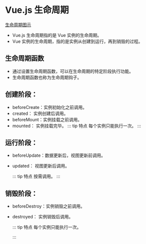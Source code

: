 # Vue.js 生命周期

[生命周期图示](https://cn.vuejs.org/v2/guide/instance.html#%E7%94%9F%E5%91%BD%E5%91%A8%E6%9C%9F%E5%9B%BE%E7%A4%BA)

- Vue.js 生命周期指的是 Vue 实例的生命周期。
- Vue 实例的生命周期，指的是实例从创建到运行，再到销毁的过程。

## 生命周期函数

- 通过设置生命周期函数，可以在生命周期的特定阶段执行功能。
- 生命周期函数也称为生命周期钩子。

## 创建阶段：

- beforeCreate：实例初始化之前调用。
- created： 实例创建后调用。
- beforeMount：实例挂载之前调用。
- mounted： 实例挂载完毕。
  ::: tip 特点
  每个实例只能执行一次。
  :::

## 运行阶段：

- beforeUpdate：数据更新后，视图更新前调用。
- updated： 视图更新后调用。

  ::: tip 特点
  按需调用。
  :::

## 销毁阶段：

- beforeDestroy：实例销毁之前调用。
- destroyed： 实例销毁后调用。

  ::: tip 特点
  每个实例只能执行一次。

  :::

